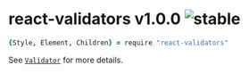
# react-validators v1.0.0 ![stable](https://img.shields.io/badge/stability-stable-4EBA0F.svg?style=flat)

```coffee
{Style, Element, Children} = require "react-validators"
```

See [`Validator`](https://github.com/aleclarson/Validator) for more details.
